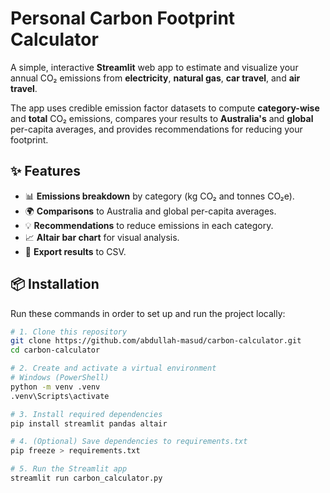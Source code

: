 # Personal Carbon Footprint Calculator

A simple, interactive **Streamlit** web app to estimate and visualize your annual CO₂ emissions from **electricity**, **natural gas**, **car travel**, and **air travel**.

The app uses credible emission factor datasets to compute **category-wise** and **total** CO₂ emissions, compares your results to **Australia's** and **global** per-capita averages, and provides recommendations for reducing your footprint.

## ✨ Features
- 📊 **Emissions breakdown** by category (kg CO₂ and tonnes CO₂e).
- 🌍 **Comparisons** to Australia and global per-capita averages.
- 💡 **Recommendations** to reduce emissions in each category.
- 📈 **Altair bar chart** for visual analysis.
- 💾 **Export results** to CSV.


## 📦 Installation

Run these commands in order to set up and run the project locally:

```bash
# 1. Clone this repository
git clone https://github.com/abdullah-masud/carbon-calculator.git
cd carbon-calculator

# 2. Create and activate a virtual environment
# Windows (PowerShell)
python -m venv .venv
.venv\Scripts\activate

# 3. Install required dependencies
pip install streamlit pandas altair

# 4. (Optional) Save dependencies to requirements.txt
pip freeze > requirements.txt

# 5. Run the Streamlit app
streamlit run carbon_calculator.py
